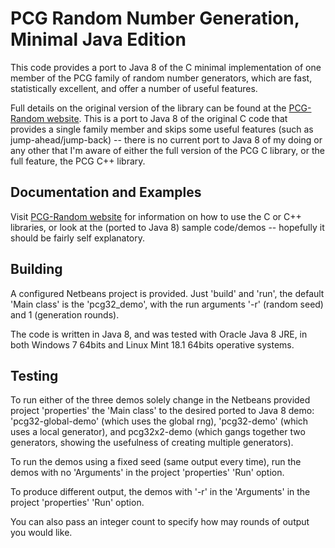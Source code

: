 # PCG Random Number Generation, Minimal Java Edition

[PCG-Random website]: http://www.pcg-random.org

This code provides a port to Java 8 of the C minimal implementation of one 
member of the PCG family of random number generators, which are fast, 
statistically excellent, and offer a number of useful features.

Full details on the original version of the library can be found at the 
[PCG-Random website]. This is a port to Java 8 of the original C code that 
provides a single family member and skips some useful features (such as 
jump-ahead/jump-back) -- there is no current port to Java 8 of my doing 
or any other that I'm aware of either the full version of the PCG C library, 
or the full feature, the PCG C++ library.

## Documentation and Examples

Visit [PCG-Random website] for information on how to use the C or C++ libraries, 
or look at the (ported to Java 8) sample code/demos -- hopefully it should be 
fairly self explanatory.
 
## Building

A configured Netbeans project is provided. Just 'build' and 'run', the default 
'Main class' is the 'pcg32_demo', with the run arguments '-r' (random seed) 
and 1 (generation rounds). 

The code is written in Java 8, and was tested with Oracle Java 8 JRE, in both 
Windows 7 64bits and Linux Mint 18.1 64bits operative systems.

## Testing

To run either of the three demos solely change in the Netbeans provided 
project 'properties' the 'Main class' to the desired ported to Java 8
demo: 'pcg32-global-demo' (which uses the global rng), 'pcg32-demo' (which 
uses a local generator), and pcg32x2-demo (which gangs together two generators, 
showing the usefulness of creating multiple generators).

To run the demos using a fixed seed (same output every time), run the demos 
with no 'Arguments' in the project 'properties' 'Run' option.

To produce different output, the demos with '-r' in the 'Arguments' in the 
project 'properties' 'Run' option.

You can also pass an integer count to specify how may rounds of output you
would like.

